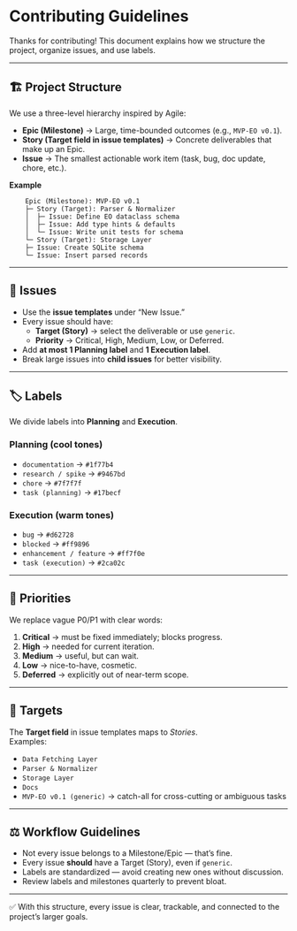 # Contributing Guidelines

Thanks for contributing! This document explains how we structure the project, organize issues, and use labels.

---

## 🏗️ Project Structure

We use a three-level hierarchy inspired by Agile:

- **Epic (Milestone)** → Large, time-bounded outcomes (e.g., `MVP-EO v0.1`).
- **Story (Target field in issue templates)** → Concrete deliverables that make up an Epic.
- **Issue** → The smallest actionable work item (task, bug, doc update, chore, etc.).

**Example**

``` 
    Epic (Milestone): MVP-EO v0.1
    ├─ Story (Target): Parser & Normalizer
    │  ├─ Issue: Define EO dataclass schema
    │  ├─ Issue: Add type hints & defaults
    │  └─ Issue: Write unit tests for schema
    └─ Story (Target): Storage Layer
    ├─ Issue: Create SQLite schema
    └─ Issue: Insert parsed records
```

---

## 📝 Issues

- Use the **issue templates** under “New Issue.”
- Every issue should have:
  - **Target (Story)** → select the deliverable or use `generic`.
  - **Priority** → Critical, High, Medium, Low, or Deferred.
- Add **at most 1 Planning label** and **1 Execution label**.
- Break large issues into **child issues** for better visibility.

---

## 🏷️ Labels

We divide labels into **Planning** and **Execution**.

### Planning (cool tones)
- `documentation` → `#1f77b4`
- `research / spike` → `#9467bd`
- `chore` → `#7f7f7f`
- `task (planning)` → `#17becf`

### Execution (warm tones)
- `bug` → `#d62728`
- `blocked` → `#ff9896`
- `enhancement / feature` → `#ff7f0e`
- `task (execution)` → `#2ca02c`

---

## 🔺 Priorities

We replace vague P0/P1 with clear words:

1. **Critical** → must be fixed immediately; blocks progress.  
2. **High** → needed for current iteration.  
3. **Medium** → useful, but can wait.  
4. **Low** → nice-to-have, cosmetic.  
5. **Deferred** → explicitly out of near-term scope.  

---

## 🎯 Targets

The **Target field** in issue templates maps to *Stories*.  
Examples:
- `Data Fetching Layer`  
- `Parser & Normalizer`  
- `Storage Layer`  
- `Docs`  
- `MVP-EO v0.1 (generic)` → catch-all for cross-cutting or ambiguous tasks  

---

## ⚖️ Workflow Guidelines

- Not every issue belongs to a Milestone/Epic — that’s fine.  
- Every issue **should** have a Target (Story), even if `generic`.  
- Labels are standardized — avoid creating new ones without discussion.  
- Review labels and milestones quarterly to prevent bloat.  

---

✅ With this structure, every issue is clear, trackable, and connected to the project’s larger goals.  
